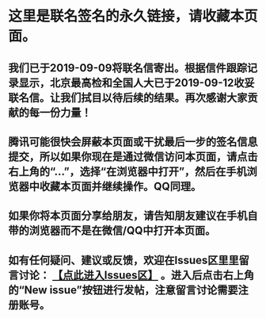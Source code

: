 这里是联名签名的永久链接，请收藏本页面。
====================

我们已于2019-09-09将联名信寄出。根据信件跟踪记录显示，北京最高检和全国人大已于2019-09-12收妥联名信。让我们拭目以待后续的结果。再次感谢大家贡献的每一份力量！
---------------------

腾讯可能很快会屏蔽本页面或干扰最后一步的签名信息提交，所以如果你现在是通过微信访问本页面，请点击右上角的“...”，选择“在浏览器中打开”，然后在手机浏览器中收藏本页面并继续操作。QQ同理。
---------------------

如果你将本页面分享给朋友，请告知朋友建议在手机自带的浏览器而不是在微信/QQ中打开本页面。
---------------------

如有任何疑问、建议或反馈，欢迎在Issues区里里留言讨论： [【点此进入Issues区】](https://github.com/lehui99/tdw/issues) 。进入后点击右上角的“New issue”按钮进行发帖，注意留言讨论需要注册账号。
---------------------
